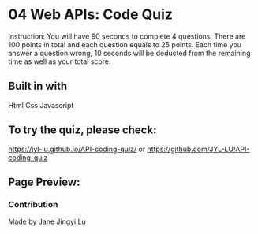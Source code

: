 # 04 Web APIs: Code Quiz

Instruction:
You will have 90 seconds to complete 4 questions. There are
100 points in total and each question equals to 25 points. Each time you
answer a question wrong, 10 seconds will be deducted from the remaining
time as well as your total score.

## Built in with

Html
Css
Javascript

## To try the quiz, please check:
https://jyl-lu.github.io/API-coding-quiz/ or
https://github.com/JYL-LU/API-coding-quiz

## Page Preview:

### Contribution

Made by Jane Jingyi Lu
